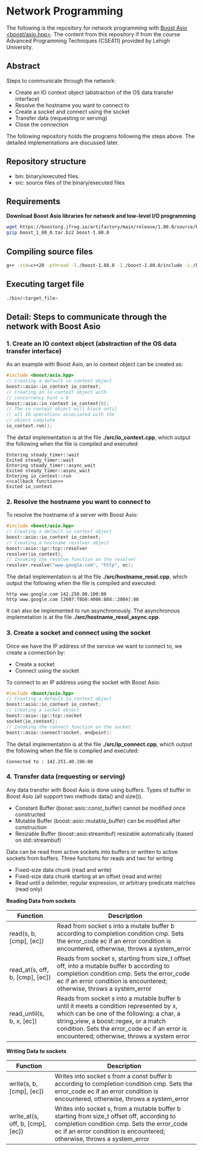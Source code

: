 # Network Programming

The following is the repository for network programming with [Boost Asio <boost/asio.hpp>](https://www.boost.org/). The content from this repository if from the course Advanced Programming Techniques (CSE411) provided by Lehigh University.

## Abstract

Steps to communicate through the network:
- Create an IO context object (abstraction of the OS data transfer interface)
- Resolve the hostname you want to connect to
- Create a socket and connect using the socket
- Transfer data (requesting or serving)
- Close the connection

The following repository holds the programs following the steps above. The detailed implementations are discussed later.

## Repository structure

- bin: binary/executed files.
- src: source files of the binary/executed files

## Requirements

**Download Boost Asio libraries for network and low-level I/O programming**

```bash
wget https://boostorg.jfrog.io/artifactory/main/release/1.80.0/source/boost_1_80_0.tar.bz2
gzip boost_1_80_0.tar.bz2 boost-1.80.0
```

## Compiling source files

```bash
g++ -std=c++20 -pthread -I./boost-1.80.0 -I./boost-1.80.0/include -L./boost-1.80.0/lib -o ./bin/<target_file> ./src/<source_file> -lboost_thread
```

## Executing target file
```bash
./bin/<target_file>
```

## Detail: Steps to communicate through the network with Boost Asio
### 1. Create an IO context object (abstraction of the OS data transfer interface)

As an example with Boost Asio, an io context object can be created as:

```c++
#include <boost/asio.hpp>
// Creating a default io context object
boost::asio::io_context io_context;
// Creating an io context object with
// concurrency hint = 8
boost::asio::io_context io_context{8};
// The io context object will block until
// all IO operations associated with the
// object complete
io_context.run();
```

The detail implementation is at the file **./src/io_context.cpp**, which output the following when the file is compiled and executed:

```
Entering steady_timer::wait
Exited steady_timer::wait
Entering steady_timer::async_wait
Exited steady_timer::async_wait
Entering io_context::run
<<callback function>>
Exited io_context
```

### 2. Resolve the hostname you want to connect to

To resolve the hostname of a server with Boost Asio:
```cpp
#include <boost/asio.hpp>
// Creating a default io context object
boost::asio::io_context io_context;
// Creating a hostname resolver object
boost::asio::ip::tcp::resolver
resolver{io_context};
// Invoking the resolve function on the resolver
resolver.resolve("www.google.com", "http", ec);
```

The detail implementation is at the file **./src/hostname_resol.cpp**, which output the following when the file is compiled and executed:

```
http www.google.com 142.250.80.100:80
http www.google.com [2607:f8b0:4006:80d::2004]:80
```

It can also be implemented to run asynchronously. The asynchronous implemetation is at the file **./src/hostname_resol_async.cpp**.

### 3. Create a socket and connect using the socket

Once we have the IP address of the service we want to connect to, we create a connection by:
- Create a socket
- Connect using the socket

To connect to an IP address using the socket with Boost Asio:
```cpp
#include <boost/asio.hpp>
// Creating a default io context object
boost::asio::io_context io_context;
// Creating a socket object
boost::asio::ip::tcp::socket
socket{io_context};
// Invoking the connect function on the socket
boost::asio::connect(socket, endpoint);
```

The detail implementation is at the file **./src/ip_connect.cpp**, which output the following when the file is compiled and executed:

```
Connected to : 142.251.40.196:80
```

### 4. Transfer data (requesting or serving)

Any data transfer with Boost Asio is done using buffers. Types of buffer in Boost Asio (all support two methods data() and size()).
- Constant Buffer (boost::asio::const_buffer) cannot be modified once constructed
- Mutable Buffer (boost::asio::mutable_buffer) can be modified after construction
- Resizable Buffer (boost::asio:streambuf) resizable automatically (based on std::streambuf)

Data can be read from active sockets into buffers or written to active sockets from buffers. Three functions for reads and two for writing
- Fixed-size data chunk (read and write)
- Fixed-size data chunk starting at an offset (read and write)
- Read until a delimiter, regular expression, or arbitrary predicate matches (read only)

**Reading Data from sockets**

| Function                             | Description   |
| ------------------------------------ | ------------- |
| read(s, b, [cmp], [ec])              | Read from socket s into a mutate buffer b according to completion condition cmp. Sets the error_code ec if an error condition is encountered, otherwise, throws a system_error |
| read_at(s, off, b, [cmp], [ec])      | Reads from socket s, starting from size_t offset off, into a mutable buffer b according to completion condition cmp. Sets the error_code ec if an error condition is encountered; otherwise, throws a system_error |
| read_until(s, b, x, [ec])            | Reads from socket s into a mutable buffer b until it meets a condition represented by x, which can be one of the following: a char, a string_view, a boost::regex, or a match condition. Sets the error_code ec if an error is encountered; otherwise, throws a system error |

**Writing Data to sockets**

| Function                             | Description   |
| ------------------------------------ | ------------- |
| write(s, b, [cmp], [ec])             | Writes into socket s from a const buffer b according to completion condition cmp. Sets the error_code ec if an error condition is encountered, otherwise, throws a system_error |
| write_at(s, off, b, [cmp], [ec])     | Writes into socket s, from a mutable buffer b starting from size_t offset off, according to completion condition cmp. Sets the error_code ec if an error condition is encountered; otherwise, throws a system_error |